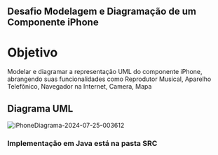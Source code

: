 ## Desafio Modelagem e Diagramação de um Componente iPhone
# Objetivo 
Modelar e diagramar a representação UML do componente iPhone, abrangendo suas funcionalidades como Reprodutor Musical, Aparelho Telefônico, Navegador na Internet, Camera, Mapa

## Diagrama UML

![iPhoneDiagrama-2024-07-25-003612](https://github.com/user-attachments/assets/df4d7747-25ce-44c2-b2ab-1ebcb3a091d6) 

### Implementação em Java está na pasta SRC
